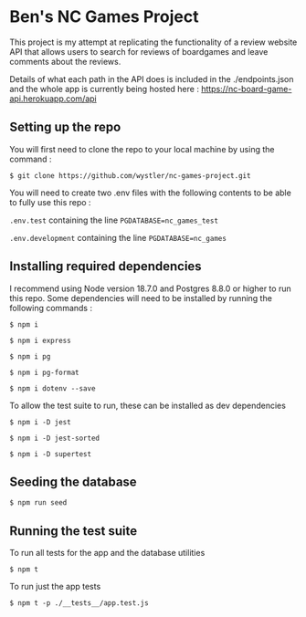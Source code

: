 # Ben's NC Games Project

This project is my attempt at replicating the functionality of a review website API that allows users to search for reviews of boardgames and leave comments about the reviews.  

Details of what each path in the API does is included in the ./endpoints.json and the whole app is currently being hosted here : https://nc-board-game-api.herokuapp.com/api

## Setting up the repo

You will first need to clone the repo to your local machine by using the command :

```
$ git clone https://github.com/wystler/nc-games-project.git
```

You will need to create two .env files with the following contents to be able to fully use this repo :

                        
 `.env.test` containing the line   `PGDATABASE=nc_games_test` 
                        
 `.env.development` containing the line  `PGDATABASE=nc_games`

## Installing required dependencies

I recommend using Node version 18.7.0 and Postgres 8.8.0 or higher to run this repo.
Some dependencies will need to be installed by running the following commands :   
```
$ npm i

$ npm i express

$ npm i pg

$ npm i pg-format

$ npm i dotenv --save
```
To allow the test suite to run, these can be installed as dev dependencies
```
$ npm i -D jest

$ npm i -D jest-sorted

$ npm i -D supertest
```
## Seeding the database

```
$ npm run seed
```

## Running the test suite

To run all tests for the app and the database utilities

```
$ npm t         
```

To run just the app tests

```
$ npm t -p ./__tests__/app.test.js
```